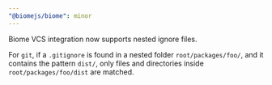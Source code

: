 ```yaml
---
"@biomejs/biome": minor
---
```


Biome VCS integration now supports nested ignore files.

For `git`, if a `.gitignore` is found in a nested folder `root/packages/foo/`, and it contains the pattern `dist/`, only files and directories inside `root/packages/foo/dist` are matched.
